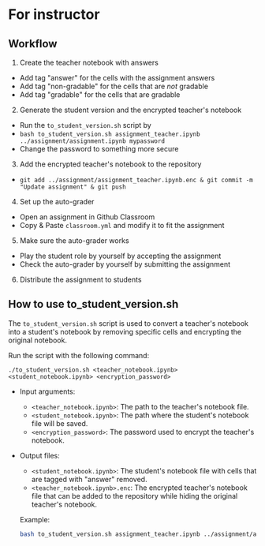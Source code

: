 # For instructor

## Workflow

1. Create the teacher notebook with answers
  - Add tag "answer" for the cells with the assignment answers
  - Add tag "non-gradable" for the cells that are *not* gradable
  - Add tag "gradable" for the cells that are gradable
2. Generate the student version and the encrypted teacher's notebook
  - Run the `to_student_version.sh` script by
  - `bash to_student_version.sh assignment_teacher.ipynb ../assignment/assignment.ipynb mypassword`
  - Change the password to something more secure
3. Add the encrypted teacher's notebook to the repository
  - `git add ../assignment/assignment_teacher.ipynb.enc & git commit -m "Update assignment" & git push`
4. Set up the auto-grader
  - Open an assignment in Github Classroom
  - Copy & Paste `classroom.yml` and modify it to fit the assignment
5. Make sure the auto-grader works
  - Play the student role by yourself by accepting the assignment
  - Check the auto-grader by yourself by submitting the assignment
6. Distribute the assignment to students

## How to use to_student_version.sh

The `to_student_version.sh` script is used to convert a teacher's notebook into a student's notebook by removing specific cells and encrypting the original notebook.

Run the script with the following command:
```
./to_student_version.sh <teacher_notebook.ipynb> <student_notebook.ipynb> <encryption_password>
```
- Input arguments:
  - `<teacher_notebook.ipynb>`: The path to the teacher's notebook file.
  - `<student_notebook.ipynb>`: The path where the student's notebook file will be saved.
  - `<encryption_password>`: The password used to encrypt the teacher's notebook.
- Output files:
  - `<student_notebook.ipynb>`: The student's notebook file with cells that are tagged with "answer" removed.
  - `<teacher_notebook.ipynb>.enc`: The encrypted teacher's notebook file that can be added to the repository while hiding the original teacher's notebook.

  Example:
  ```bash
  bash to_student_version.sh assignment_teacher.ipynb ../assignment/assignment.ipynb mypassword
  ```
